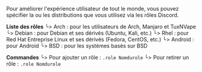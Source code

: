 Pour améliorer l'expérience utilisateur de tout le monde, vous pouvez spécifier la ou les distributions que vous utilisez via les rôles Discord.

**Liste des rôles**
  └> Arch : pour les utilisateurs de Arch, Manjaro et TuxNVape
  └> Debian : pour Debian et ses dérivés (Ubuntu, Kali, etc.)
  └> Rhel : pour Red Hat Entreprise Linux et ses dérivés (Fedora, CentOS, etc.)
  └> Android : pour Android
  └> BSD : pour les systèmes basés sur BSD

**Commandes**
  └> Pour ajouter un rôle : ``.role Nomdurole``
  └> Pour retirer un rôle : ``.role Nomdurole``
